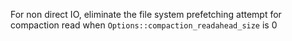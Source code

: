 For non direct IO, eliminate the file system prefetching attempt for compaction read when `Options::compaction_readahead_size` is 0
